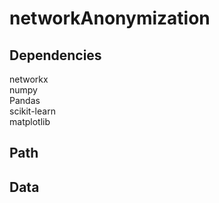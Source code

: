 # networkAnonymization

## Dependencies
networkx  
numpy  
Pandas  
scikit-learn  
matplotlib  

## Path


## Data

